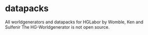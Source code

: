# datapacks
All worldgenerators and datapacks for HGLabor by Womble, Ken and Sulfenir
The HG-Worldgenerator is not open source.
